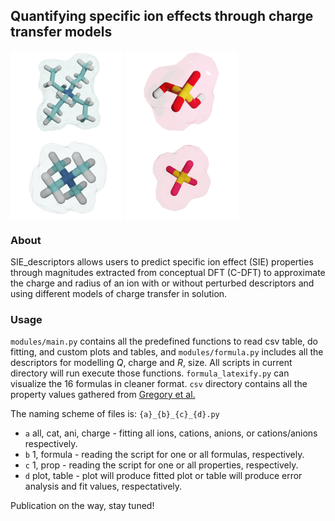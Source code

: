 ## Quantifying specific ion effects through charge transfer models

<img src="img/nc3h7_4.png" width=180 height=auto align="center"></a>
<img src="img/h2po4.png" width=180 height=auto align="center"></a>
<img src="img/nch3.png" width=180 height=auto align="center"></a>
<img src="img/po4.png" width=180 height=auto align="center"></a>

### About
SIE_descriptors allows users to predict specific ion effect (SIE) properties through magnitudes extracted from
conceptual DFT (C-DFT) to approximate the charge and radius of an ion with or without
perturbed descriptors and using different models of charge transfer in solution.

### Usage
```modules/main.py``` contains all the predefined functions to read csv table, do fitting, and custom plots and tables, and ```modules/formula.py``` includes all the descriptors for modelling $Q$, charge and $R$, size. All scripts in current directory will run execute those functions. ```formula_latexify.py``` can visualize the 16 formulas in cleaner format. ```csv``` directory contains all the property values gathered from [Gregory et al.](https://pubs.rsc.org/en/content/articlelanding/2021/sc/d1sc03568a) 

The naming scheme of files is: ```{a}_{b}_{c}_{d}.py```

- ```a``` all, cat, ani, charge - fitting all ions, cations, anions, or cations/anions respectively.
- ```b``` 1, formula - reading the script for one or all formulas, respectively. 
- ```c``` 1, prop - reading the script for one or all properties, respectively.
- ```d``` plot, table - plot will produce fitted plot or table will produce error analysis and fit values, respectatively.

Publication on the way, stay tuned!
